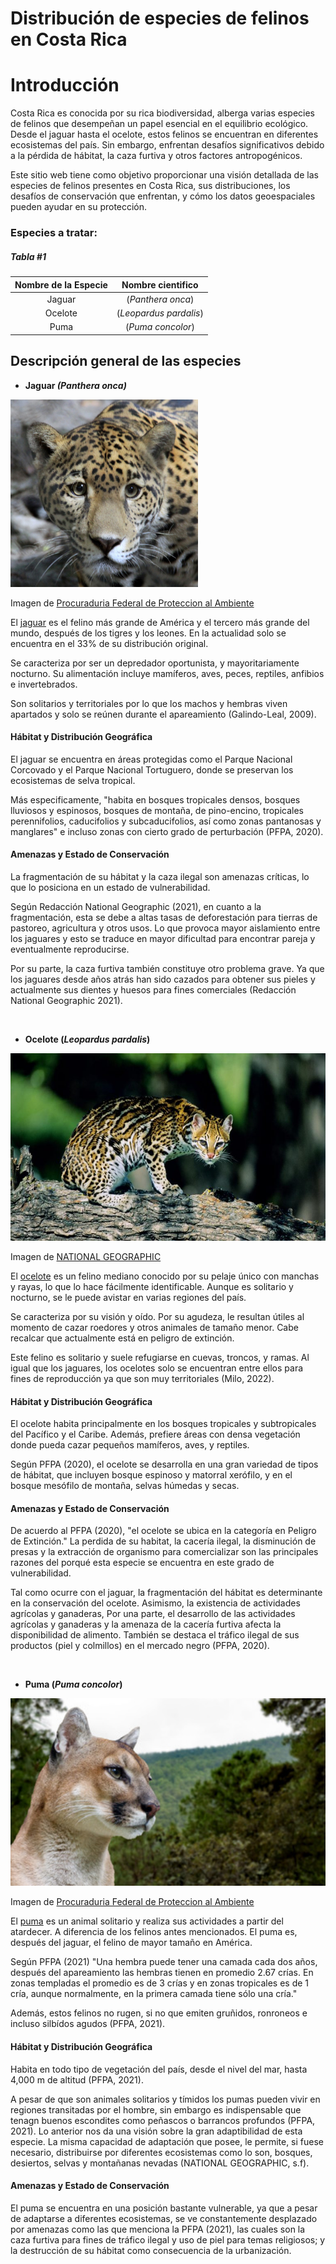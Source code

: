 # **Distribución de especies de felinos en Costa Rica** 


# Introducción
Costa Rica es conocida por su rica biodiversidad, alberga varias especies de felinos que desempeñan un papel esencial en el equilibrio ecológico. Desde el jaguar hasta el ocelote, estos felinos se encuentran en diferentes ecosistemas del país. Sin embargo, enfrentan desafíos significativos debido a la pérdida de hábitat, la caza furtiva y otros factores antropogénicos.

Este sitio web tiene como objetivo proporcionar una visión detallada de las especies de felinos presentes en Costa Rica, sus distribuciones, los desafíos de conservación que enfrentan, y cómo los datos geoespaciales pueden ayudar en su protección.


### Especies a tratar:
##### ___Tabla #1___

|   Nombre de  la Especie   | Nombre cientifico    | 
|:-------------------------:|:--------------------:|
| Jaguar                    |  (_Panthera onca_)   |
| Ocelote                   |(_Leopardus pardalis_)|
| Puma                      |  (_Puma concolor_)   |

## Descripción general de las especies

* **Jaguar _(Panthera onca)_**

<img src="Jaguar.jpg" height="300" >

Imagen de [Procuraduria Federal de Proteccion al Ambiente ](https://www.gob.mx/cms/uploads/image/file/578083/Jaguar.jpg)

El [jaguar](https://www.nationalgeographicla.com/animales/2020/04/jaguar) es el felino más grande de América y el tercero más grande del mundo, después de los tigres y los leones. En la actualidad solo se encuentra en el 33% de su distribución original.
&nbsp;

Se caracteriza por ser un depredador oportunista, y mayoritariamente nocturno. Su alimentación  incluye mamíferos, aves, peces, reptiles, anfibios e invertebrados. 
&nbsp;

Son solitarios y territoriales por lo que los machos y hembras viven apartados y solo se reúnen durante el apareamiento (Galindo-Leal, 2009).

#### Hábitat y Distribución Geográfica

El jaguar se encuentra en áreas protegidas como el Parque Nacional Corcovado y el Parque Nacional Tortuguero, donde se preservan los ecosistemas de selva tropical.
&nbsp;

Más especificamente, "habita en bosques tropicales densos, bosques lluviosos y espinosos, bosques de montaña, de pino-encino, tropicales perennifolios, caducifolios y subcaducifolios, así como zonas pantanosas y manglares" e incluso zonas con cierto grado de perturbación (PFPA, 2020).

#### Amenazas y Estado de Conservación

La fragmentación de su hábitat y la caza ilegal son amenazas críticas, lo que lo posiciona en un estado de vulnerabilidad.
&nbsp;

Según  Redacción National Geographic
(2021), en cuanto a la fragmentación, esta se debe a altas tasas de deforestación para tierras de pastoreo, agricultura y otros usos. Lo que provoca mayor aislamiento entre los jaguares y esto se traduce en mayor dificultad para encontrar pareja y eventualmente reproducirse.
&nbsp;

Por su parte, la caza furtiva también constituye otro problema grave. Ya que los jaguares desde años atrás han sido cazados para obtener sus pieles y actualmente sus dientes y huesos para fines comerciales (Redacción National Geographic
2021). 

&nbsp;

* **Ocelote (_Leopardus pardalis_)**

<img src="Ocelote.jpg" height="300" >

Imagen de [NATIONAL GEOGRAPHIC](https://www.ngenespanol.com/wp-content/uploads/2022/10/ocelote-el-pequeno-tigre-de-america-que-esta-en-riesgo-770x431.jpg)

El [ocelote](https://www.ngenespanol.com/animales/ocelote-el-pequeno-tigre-de-america-que-esta-en-riesgo/) es un felino mediano conocido por su pelaje único con manchas y rayas, lo que lo hace fácilmente identificable. Aunque es solitario y nocturno, se le puede avistar en varias regiones del país. 
&nbsp;

Se caracteriza por su visión y oído. Por su agudeza, le resultan útiles al momento de cazar roedores y otros animales de tamaño menor. Cabe recalcar que actualmente está en peligro de extinción. 

Este felino es solitario y suele refugiarse en cuevas, troncos, y ramas. Al igual que los jaguares, los ocelotes solo se encuentran entre ellos para fines de reproducción ya que son muy territoriales (Milo, 2022). 

#### Hábitat y Distribución Geográfica

El ocelote habita principalmente en los bosques tropicales y subtropicales del Pacífico y el Caribe.
Además, prefiere áreas con densa vegetación donde pueda cazar pequeños mamíferos, aves, y reptiles.

Según PFPA (2020), el ocelote se desarrolla en una gran variedad de tipos de hábitat, que incluyen bosque espinoso y matorral xerófilo, y en el bosque mesófilo de montaña, selvas húmedas y secas.

#### Amenazas y Estado de Conservación

De acuerdo al PFPA (2020), "el ocelote se ubica en la categoría en Peligro de Extinción." La perdida de su habitat, la cacería ilegal, la disminución de presas y la extracción de organismo para comercializar son las principales razones del porqué esta especie se encuentra en este grado de vulnerabilidad. 

Tal como ocurre con el jaguar, la fragmentación del hábitat es determinante en la conservación del ocelote. Asimismo, la existencia de actividades agrícolas y ganaderas,  Por una parte, el desarrollo de las actividades agrícolas y ganaderas y la amenaza de la cacería furtiva afecta la disponibilidad de alimento. También se destaca el tráfico ilegal de sus productos (piel y colmillos) en el mercado negro (PFPA, 2020). 

&nbsp;

* **Puma (_Puma concolor_)**

<img src="Puma.jpg" height="300" >

Imagen de [Procuraduria Federal de Proteccion al Ambiente ](https://www.gob.mx/cms/uploads/press/main_image/113662/post_PUMA.jpg)

El [puma](https://www.nationalgeographicla.com/animales/puma) es un animal solitario y realiza sus actividades a partir del atardecer. A diferencia de los felinos antes mencionados. El puma es, después del jaguar, el felino de mayor tamaño en América. 

Según PFPA (2021) "Una hembra puede tener una camada cada dos años, después del apareamiento las hembras tienen en promedio 2.67 crías. En zonas templadas el promedio es de 3 crías y en zonas tropicales es de 1 cría, aunque normalmente, en la primera camada tiene sólo una cría."

Además, estos felinos no rugen, si no que emiten gruñidos, ronroneos e incluso silbídos agudos (PFPA, 2021).

#### Hábitat y Distribución Geográfica

Habita en todo tipo de vegetación del país, desde el nivel del mar, hasta 4,000 m de altitud (PFPA, 2021).

A pesar de que son animales solitarios y tímidos los pumas pueden vivir en regiones transitadas por el hombre, sin embargo es indispensable que tenagn buenos escondites como peñascos o barrancos profundos (PFPA, 2021). Lo anterior nos da una visión sobre la gran adaptibilidad de esta especie. La misma capacidad de adaptación que posee, le permite, si fuese necesario, distribuirse por diferentes ecosistemas como lo son, bosques, desiertos, selvas y montañanas nevadas (NATIONAL GEOGRAPHIC, s.f).

 #### Amenazas y Estado de Conservación

 El puma se encuentra en una posición bastante vulnerable, ya que a pesar de adaptarse a diferentes ecosistemas, se ve constantemente desplazado por amenazas como las que menciona la PFPA (2021), las cuales son la caza furtiva para fines de tráfico ilegal y uso de piel para temas religiosos; y la destrucción de su hábitat como consecuencia de la urbanización.
